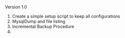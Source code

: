 
Version 1.0 

1. Create a simple setup script to keep all configurations
2. MysqlDump and file listing
3. Incremental Backup Procedure
4. 
